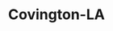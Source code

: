 ---
title: Covington-LA
slug: covington-la
f_state:
- cms/state/louisiana.md
f_locations:
- cms/payday-loan/advance-america-1813.md
- cms/payday-loan/advance-america-1870.md
- cms/payday-loan/american-credit-of-covington-inc-4278.md
- cms/payday-loan/blues-check-cashing-5349.md
- cms/payday-loan/check-into-cash-12018.md
- cms/payday-loan/check-into-cash-of-louisiana-13379.md
- cms/payday-loan/easy-money-16557.md
- cms/payday-loan/la-confidential-pay-day-loans-llc-20194.md
- cms/payday-loan/pay-day-express-23528.md
- cms/payday-loan/pay-day-express-23529.md
- cms/payday-loan/quik-cach-check-cashing-25348.md
- cms/payday-loan/quik-cash-check-cashing-25563.md
- cms/payday-loan/quik-cash-check-cashing-25564.md
- cms/payday-loan/quik-cash-check-cashing-25565.md
- cms/payday-loan/schoultz-check-cash-26236.md
- cms/payday-loan/schoultz-check-cash-26237.md
- cms/payday-loan/tri-parish-credit-llc-27936.md
- cms/payday-loan/tri-parish-credit-llc-27940.md
updated-on: '2024-05-30T13:41:28.615Z'
created-on: '2024-05-30T13:41:28.615Z'
published-on: '2024-05-30T13:54:32.469Z'
f_city: Covington
layout: '[city].html'
tags: city
---